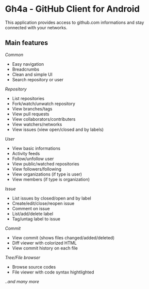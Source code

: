 Gh4a - GitHub Client for Android
================================
This application provides access to github.com informations and stay connected with your networks.

Main features
-------------
*Common*
* Easy navigation
* Breadcrumbs
* Clean and simple UI
* Search repository or user

*Repository*
* List repositories
* Fork/watch/unwatch repository
* View branches/tags
* View pull requests
* View collaborators/contributers
* View watchers/networks
* View issues (view open/closed and by labels)

*User*
* View basic informations
* Activity feeds
* Follow/unfollow user
* View public/watched repositories
* View followers/following
* View organizations (if type is user)
* View members (if type is organization)

*Issue*
* List issues by closed/open and by label
* Create/edit/close/reopen issue
* Comment on issue
* List/add/delete label
* Tag/untag label to issue

*Commit*
* View commit (shows files changed/added/deleted)
* Diff viewer with colorized HTML
* View commit history on each file

*Tree/File browser*
* Browse source codes
* File viewer with code syntax hightlighted

<i>..and many more</i>
